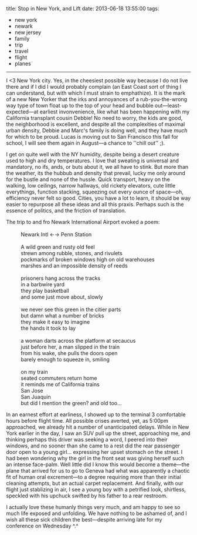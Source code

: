 title: Stop in New York, and Lift
date: 2013-06-18 13:55:00
tags: 
- new york
- newark
- new jersey
- family
- trip
- travel
- flight
- planes
---

I &lt;3 New York city. Yes, in the cheesiest possible way because I do not live there and if I did I would probably complain (an East Coast sort of thing I can understand, but with which I must strain to emphathize). It is the mark of a new New Yorker that the irks and annoyances of a rub-you-the-wrong way type of town float up to the top of your head and bubble out&mdash;least-expected&mdash;at earliest invonvenience, like what has been happening with my California transplant cousin Debbie! No need to worry, the kids are good, the neighborhood is excellent, and despite all the complexities of maximal urban density, Debbie and Marc's family is doing well, and they have _much_ for which to be proud. Lucas is moving out to San Francisco this fall for school, I will see them again in August&mdash;a chance to ''chill out'' ;). 

I get on quite well with the NY humidity, despite being a desert creature used to high and dry temperatures. I love that sweating is universal and mandatory, no ifs, ands, or buts about it, we all have to stink. But more than the weather, its the hubbub and density that prevail, lucky me only around for the bustle and none of the hussle. Quick transport, heavy on the walking, low ceilings, narrow hallways, old rickety elevators, cute little everythings, function stacking, squeezing out every ounce of space&mdash;oh, efficiency never felt so good. Cities, you have a lot to learn, it should be way easier to repurpose all these ideas and all this praxis. Perhaps such is the essence of politics, and the friction of translation. 

<dl>
<dt>The trip to and fro Newark International Airport evoked a poem:</dt>
<dd>&nbsp;</dd>
<dd>Newark Intl &larr;&rarr; Penn Station</dd>
<dd>&nbsp;</dd>
<dd>A wild green and rusty old feel</dd>
<dd>strewn among rubble, stones, and rivulets</dd>
<dd>pockmarks of broken windows high on old warehouses</dd>
<dd>marshes and an impossible density of reeds</dd>
<dd>&nbsp;</dd>
<dd>prisoners hang across the tracks</dd>
<dd>in a barbwire yard</dd>
<dd>they play basketball</dd>
<dd>and some just move about, slowly</dd>
<dd>&nbsp;</dd>
<dd>we never see this green in the citier parts</dd>
<dd>but damn what a number of bricks</dd>
<dd>they make it easy to imagine</dd>
<dd>the hands it took to lay</dd>
<dd>&nbsp;</dd>
<dd>a woman darts across the platform at secaucus</dd>
<dd>just before her, a man slipped in the train</dd>
<dd>from his wake, she pulls the doors open</dd>
<dd>barely enough to squeeze in, smiling</dd>
<dd>&nbsp;</dd>
<dd>on my train</dd>
<dd>seated commuters return home</dd>
<dd>it reminds me of California trains</dd>
<dd>San Jose</dd>
<dd>San Juaquin</dd>
<dd>but did I mention the green? and old too...</dd>
</dl>

In an earnest effort at earliness, I showed up to the terminal 3 comfortable hours before flight time. All possible crises averted, yet, as 5:00pm approached, we already hit a number of unanticipated delays. While in New York earlier in the day, I saw an SUV pull up the street, approaching me, and thinking perhaps this driver was seeking a word, I peered into their windows, and no sooner than she came to a rest did the rear passenger door open to a young girl... expressing her upset stomach on the street. I had been wondering why the girl in the front seat was giving herself such an intense face-palm. Well little did I know this would become a theme&mdash;the plane that arrived for us to go to Geneva had what was apparently a chaotic fit of human oral excrement&mdash;to a degree requiring more than their initial cleaning attempts, but an actual carpet replacement. And finally, with our flight just stablizing in air, I see a young boy with a petrified look, shirtless, speckled with his upchuck swifted by his father to a rear restroom.

I actually love these humanly things very much, and am happy to see so much life exposed and unfolding. We have nothing to be ashamed of, and I wish all these sick children the best&mdash;despite arriving late for my conference on Wednesday ^.^